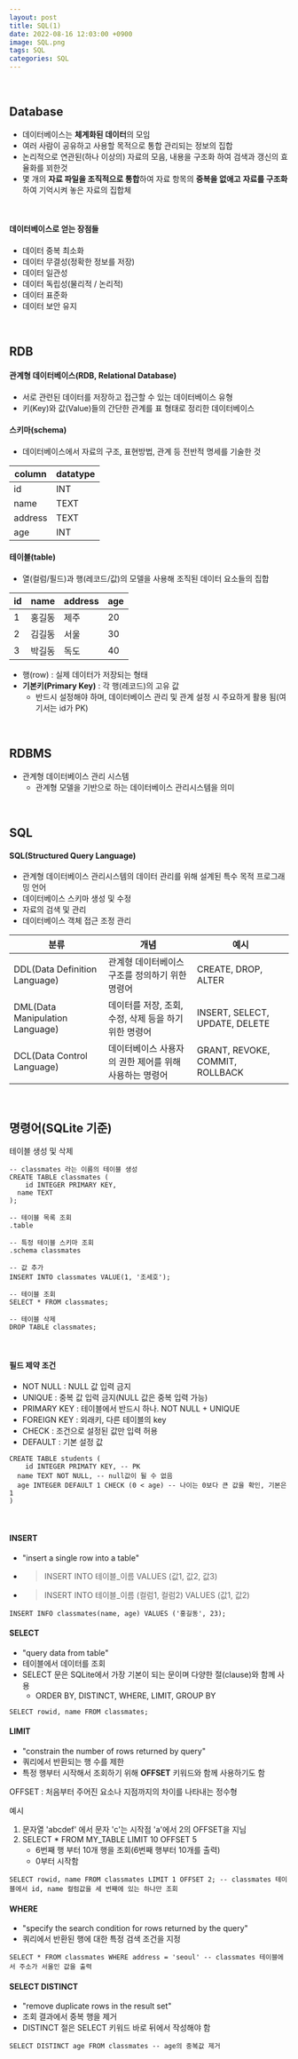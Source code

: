 ```yaml
---
layout: post
title: SQL(1)
date: 2022-08-16 12:03:00 +0900
image: SQL.png
tags: SQL
categories: SQL
---
```


<br>

## Database

* 데이터베이스는 **체계화된 데이터**의 모임
* 여러 사람이 공유하고 사용할 목적으로 통합 관리되는 정보의 집합
* 논리적으로 연관된(하나 이상의) 자료의 모음, 내용을 구조화 하여 검색과 갱신의 효율화를 꾀한것
* 몇 개의 **자료 파일을 조직적으로 통합**하여 자료 항목의 **중복을 없애고** **자료를 구조화**하여 기억시켜 놓은 자료의 집합체

<br>

#### 데이터베이스로 얻는 장점들

* 데이터 중복 최소화
* 데이터 무결성(정확한 정보를 저장)
* 데이터 일관성
* 데이터 독립성(물리적 / 논리적)
* 데이터 표준화
* 데이터 보안 유지

<br>

## RDB

#### 관계형 데이터베이스(RDB, Relational Database)

* 서로 관련된 데이터를 저장하고 접근할 수 있는 데이터베이스 유형
* 키(Key)와 값(Value)들의 간단한 관계를 표 형태로 정리한 데이터베이스

#### 스키마(schema)

* 데이터베이스에서 자료의 구조, 표현방법, 관계 등 전반적 명세를 기술한 것

| column  | datatype |
| ------- | -------- |
| id      | INT      |
| name    | TEXT     |
| address | TEXT     |
| age     | INT      |

#### 테이블(table)

* 열(컬럼/필드)과 행(레코드/값)의 모델을 사용해 조직된 데이터 요소들의 집합

| id   | name   | address | age  |
| ---- | ------ | ------- | ---- |
| 1    | 홍길동 | 제주    | 20   |
| 2    | 김길동 | 서울    | 30   |
| 3    | 박길동 | 독도    | 40   |

* 행(row) : 실제 데이터가 저장되는 형태
* **기본키(Primary Key)** : 각 행(레코드)의 고유 값
  * 반드시 설정해야 하며, 데이터베이스 관리 및 관계 설정 시 주요하게 활용 됨(여기서는 id가 PK)

<br>

## RDBMS

* 관계형 데이터베이스 관리 시스템
  * 관계형 모델을 기반으로 하는 데이터베이스 관리시스템을 의미

<br>

## SQL

#### SQL(Structured Query Language)

* 관계형 데이터베이스 관리시스템의 데이터 관리를 위해 설계된 특수 목적 프로그래밍 언어
* 데이터베이스 스키마 생성 및 수정
* 자료의 검색 및 관리
* 데이터베이스 객체 접근 조정 관리

| 분류                            | 개념                                                   | 예시                            |
| ------------------------------- | ------------------------------------------------------ | ------------------------------- |
| DDL(Data Definition Language)   | 관계형 데이터베이스 구조를 정의하기 위한 명령어        | CREATE, DROP, ALTER             |
| DML(Data Manipulation Language) | 데이터를 저장, 조회, 수정, 삭제 등을 하기 위한 명령어  | INSERT, SELECT, UPDATE, DELETE  |
| DCL(Data Control Language)      | 데이터베이스 사용자의 권한 제어를 위해 사용하는 명령어 | GRANT, REVOKE, COMMIT, ROLLBACK |

<br>

## 명령어(SQLite 기준)

테이블 생성 및 삭제

``` sqlite
-- classmates 라는 이름의 테이블 생성
CREATE TABLE classmates (
	id INTEGER PRIMARY KEY,
  name TEXT
);

-- 테이블 목록 조회
.table

-- 특정 테이블 스키마 조회
.schema classmates

-- 값 추가
INSERT INTO classmates VALUE(1, '조세호');

-- 테이블 조회
SELECT * FROM classmates;

-- 테이블 삭제
DROP TABLE classmates;
```

<br>

#### 필드 제약 조건

* NOT NULL : NULL 값 입력 금지
* UNIQUE : 중복 값 입력 금지(NULL 값은 중복 입력 가능)
* PRIMARY KEY : 테이블에서 반드시 하나. NOT NULL + UNIQUE
* FOREIGN KEY : 외래키, 다른 테이블의 key
* CHECK : 조건으로 설정된 값만 입력 허용
* DEFAULT : 기본 설정 값

``` sqlite
CREATE TABLE students (
	id INTEGER PRIMATY KEY, -- PK
  name TEXT NOT NULL, -- null값이 될 수 없음
  age INTEGER DEFAULT 1 CHECK (0 < age) -- 나이는 0보다 큰 값을 확인, 기본은 1
)
```

<br>

#### INSERT

* "insert a single row into a table"

* > INSERT INTO 테이블_이름 VALUES (값1, 값2, 값3)

* > INSERT INTO 테이블_이름 (컬럼1, 컬럼2) VALUES (값1, 값2)

``` sqlite
INSERT INFO classmates(name, age) VALUES ('홍길동', 23);
```

#### SELECT

* "query data from table"
* 테이블에서 데이터를 조회
* SELECT 문은 SQLite에서 가장 기본이 되는 문이며 다양한 절(clause)와 함께 사용
  * ORDER BY, DISTINCT, WHERE, LIMIT, GROUP BY

``` sqlite
SELECT rowid, name FROM classmates;
```

#### LIMIT

* "constrain the number of rows returned by query"
* 쿼리에서 반환되는 행 수를 제한
* 특정 행부터 시작해서 조회하기 위해 **OFFSET** 키워드와 함께 사용하기도 함

OFFSET : 처음부터 주어진 요소나 지점까지의 차이를 나타내는 정수형

예시 

1. 문자열 'abcdef' 에서 문자 'c'는 시작점 'a'에서 2의 OFFSET을 지님
2. SELECT * FROM MY_TABLE LIMIT 10 OFFSET 5
   * 6번째 행 부터 10개 행을 조회(6번째 행부터 10개를 출력)
   * 0부터 시작함

``` sqlite
SELECT rowid, name FROM classmates LIMIT 1 OFFSET 2; -- classmates 테이블에서 id, name 컬럼값을 세 번째에 있는 하나만 조회
```

#### WHERE

* "specify the search condition for rows returned by the query"
* 쿼리에서 반환된 행에 대한 특정 검색 조건을 지정

``` sqlite
SELECT * FROM classmates WHERE address = 'seoul' -- classmates 테이블에서 주소가 서울인 값을 출력 
```

#### SELECT DISTINCT 

* "remove duplicate rows in the result set"
* 조회 결과에서 중복 행을 제거
* DISTINCT 절은 SELECT 키워드 바로 뒤에서 작성해야 함

``` sqlite
SELECT DISTINCT age FROM classmates -- age의 중복값 제거
```

<br>
